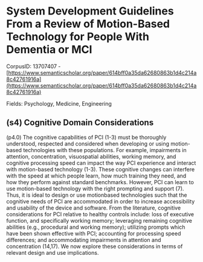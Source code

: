 # System Development Guidelines From a Review of Motion-Based Technology for People With Dementia or MCI

CorpusID: 13707407 - [https://www.semanticscholar.org/paper/614bff0a35da62680863b1d4c214a8c42761916a](https://www.semanticscholar.org/paper/614bff0a35da62680863b1d4c214a8c42761916a)

Fields: Psychology, Medicine, Engineering

## (s4) Cognitive Domain Considerations
(p4.0) The cognitive capabilities of PCI (1-3) must be thoroughly understood, respected and considered when developing or using motion-based technologies with these populations. For example, impairments in attention, concentration, visuospatial abilities, working memory, and cognitive processing speed can impact the way PCI experience and interact with motion-based technology (1-3). These cognitive changes can interfere with the speed at which people learn, how much training they need, and how they perform against standard benchmarks. However, PCI can learn to use motion-based technology with the right prompting and support (7). Thus, it is ideal to design or use motionbased technologies such that the cognitive needs of PCI are accommodated in order to increase accessibility and usability of the device and software. From the literature, cognitive considerations for PCI relative to healthy controls include: loss of executive function, and specifically working memory; leveraging remaining cognitive abilities (e.g., procedural and working memory); utilizing prompts which have been shown effective with PCI; accounting for processing speed differences; and accommodating impairments in attention and concentration (14,17). We now explore these considerations in terms of relevant design and use implications.
